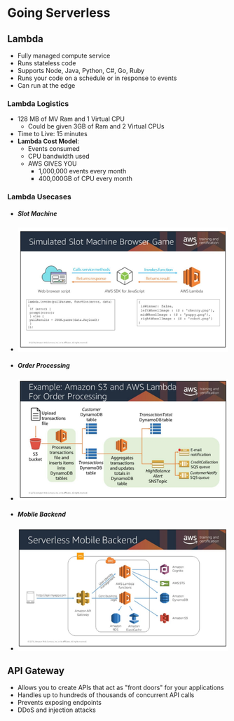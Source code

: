 # Going Serverless

## Lambda
* Fully managed compute service
* Runs stateless code
* Supports Node, Java, Python, C#, Go, Ruby
* Runs your code on a schedule or in response to events
* Can run at the edge

### Lambda Logistics
* 128 MB of MV Ram and 1 Virtual CPU 
    * Could be given 3GB of Ram and 2 Virtual CPUs
* Time to Live: 15 minutes
* __Lambda Cost Model__:
    * Events consumed
    * CPU bandwidth used
    * AWS GIVES YOU 
        * 1,000,000 events every month
        * 400,000GB of CPU every month

### Lambda Usecases
* ##### Slot Machine
* ![](slot-machine.PNG)   

* ##### Order Processing
* ![](order-processing.PNG)

* ##### Mobile Backend
* ![](mobile-usecase.PNG)

## API Gateway
* Allows you to create APIs that act as "front doors" for your applications
* Handles up to hundreds of thousands of concurrent API calls
* Prevents exposing endpoints
* DDoS and injection attacks